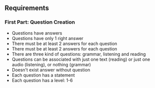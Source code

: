 
## Requirements

### First Part: Question Creation

- Questions have answers
- Questions have only 1 right answer
- There must be at least 2 answers for each question
- There must be at least 2 answers for each question
- There are three kind of questions: grammar, listening and reading
- Questions can be associated with just one text (reading) or just one audio (listening), or nothing (grammar)
- Doesn't exist answer without question
- Each question has a statement
- Each question has a level: 1-6 